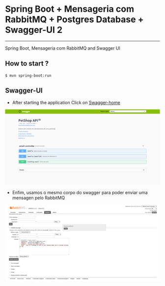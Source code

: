 # Spring Boot + Mensageria com RabbitMQ + Postgres Database + Swagger-UI 2

<hr>

Spring Boot, Mensageria com RabbitMQ and Swagger UI


## How to start ?

```
$ mvn spring-boot:run
```



## Swagger-UI
* After starting the application Click on [Swagger-home](http://localhost:8080/swagger-ui.html)

![Swagger-Home](/screenshots/swagger.png "Swagger UI Home")
















*  Enfim, usamos o mesmo corpo do swagger para poder enviar uma mensagen pelo RabbitMQ


![RabbitMQ](/screenshots/mensageriaPublished.png "Mensageria Body")





